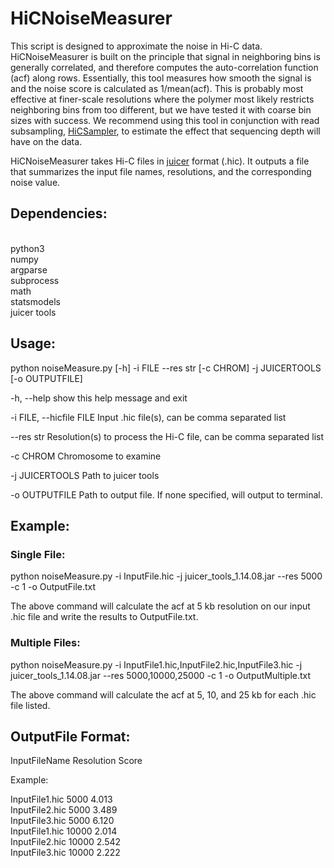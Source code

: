 # HiCNoiseMeasurer

This script is designed to approximate the noise in Hi-C data. HiCNoiseMeasurer is built on the principle that signal in neighboring bins is generally correlated, and therefore computes the auto-correlation function (acf) along rows. Essentially, this tool measures how smooth the signal is and the noise score is calculated as 1/mean(acf). This is probably most effective at finer-scale resolutions where the polymer most likely restricts neighboring bins from too different, but we have tested it with coarse bin sizes with success. We recommend using this tool in conjunction with read subsampling, [HiCSampler](https://github.com/JRowleyLab/HiCSampler), to estimate the effect that sequencing depth will have on the data.   

HiCNoiseMeasurer takes Hi-C files in [juicer](https://github.com/aidenlab/juicer) format (.hic). It outputs a file that summarizes the input file names, resolutions, and the corresponding noise value.

## Dependencies:
<br>python3<br>numpy<br>argparse<br>subprocess<br>math<br>statsmodels<br>juicer tools<br>

## Usage: 

python noiseMeasure.py [-h] -i FILE --res str [-c CHROM] -j JUICERTOOLS [-o OUTPUTFILE]

-h, --help show this help message and exit

-i FILE, --hicfile FILE Input .hic file(s), can be comma separated list

--res str Resolution(s) to process the Hi-C file, can be comma separated list

-c CHROM Chromosome to examine

-j JUICERTOOLS Path to juicer tools

-o OUTPUTFILE Path to output file. If none specified, will output to terminal.

## Example:

### Single File:
python noiseMeasure.py -i InputFile.hic -j juicer_tools_1.14.08.jar --res 5000 -c 1 -o OutputFile.txt

The above command will calculate the acf at 5 kb resolution on our input .hic file and write the results to OutputFile.txt.

### Multiple Files:
python noiseMeasure.py -i InputFile1.hic,InputFile2.hic,InputFile3.hic -j juicer_tools_1.14.08.jar --res 5000,10000,25000 -c 1 -o OutputMultiple.txt

The above command will calculate the acf at 5, 10, and 25 kb for each .hic file listed.

## OutputFile Format:
InputFileName Resolution Score

Example: 

InputFile1.hic 5000 4.013<br>
InputFile2.hic 5000 3.489<br>
InputFile3.hic 5000 6.120<br>
InputFile1.hic 10000 2.014<br>
InputFile2.hic 10000 2.542<br>
InputFile3.hic 10000 2.222<br>

